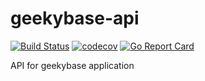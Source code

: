 # geekybase-api
[![Build Status](https://travis-ci.com/Aorjoa/geekybase-api.svg?branch=master)](https://travis-ci.com/Aorjoa/geekybase-api)
[![codecov](https://codecov.io/gh/Aorjoa/geekybase-api/branch/master/graph/badge.svg)](https://codecov.io/gh/Aorjoa/geekybase-api)
[![Go Report Card](https://goreportcard.com/badge/github.com/Aorjoa/geekybase-api)](https://goreportcard.com/report/github.com/Aorjoa/geekybase-api)

API for geekybase application

